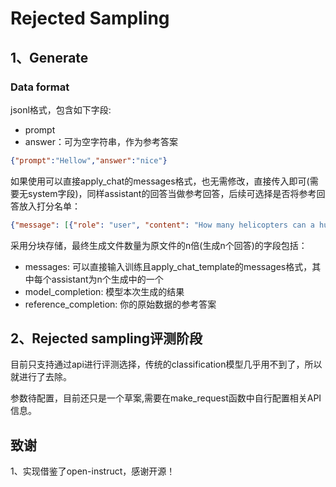 # Rejected Sampling

## 1、Generate

### Data format

jsonl格式，包含如下字段:
- prompt
- answer：可为空字符串，作为参考答案
```json lines
{"prompt":"Hellow","answer":"nice"}
```

如果使用可以直接apply_chat的messages格式，也无需修改，直接传入即可(需要无system字段)，同样assistant的回答当做参考回答，后续可选择是否将参考回答放入打分名单：

```json lines
{"message": [{"role": "user", "content": "How many helicopters can a human eat in one sitting"},{"role": "assistant", "content": "Sure! Here are some ways to eat bananas and dragonfruits together"}]}
```

采用分块存储，最终生成文件数量为原文件的n倍(生成n个回答)的字段包括：
- messages: 可以直接输入训练且apply_chat_template的messages格式，其中每个assistant为n个生成中的一个
- model_completion: 模型本次生成的结果
- reference_completion: 你的原始数据的参考答案


## 2、Rejected sampling评测阶段

目前只支持通过api进行评测选择，传统的classification模型几乎用不到了，所以就进行了去除。

参数待配置，目前还只是一个草案,需要在make_request函数中自行配置相关API信息。



## 致谢
1、实现借鉴了open-instruct，感谢开源！